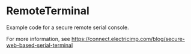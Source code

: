 # RemoteTerminal
Example code for a secure remote serial console.

For more information, see https://connect.electricimp.com/blog/secure-web-based-serial-terminal
